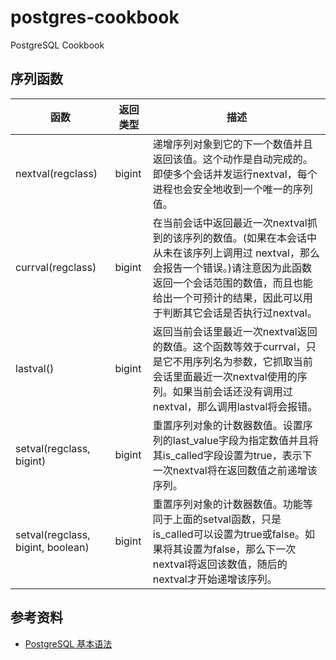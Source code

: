 # postgres-cookbook
PostgreSQL Cookbook


## 序列函数

| 函数                              | 返回类型 | 描述                                                         |
| --------------------------------- | -------- | ------------------------------------------------------------ |
| nextval(regclass)                 | bigint   | 递增序列对象到它的下一个数值并且返回该值。这个动作是自动完成的。即使多个会话并发运行nextval，每个进程也会安全地收到一个唯一的序列值。 |
| currval(regclass)                 | bigint   | 在当前会话中返回最近一次nextval抓到的该序列的数值。(如果在本会话中从未在该序列上调用过 nextval，那么会报告一个错误。)请注意因为此函数返回一个会话范围的数值，而且也能给出一个可预计的结果，因此可以用于判断其它会话是否执行过nextval。 |
| lastval()                         | bigint   | 返回当前会话里最近一次nextval返回的数值。这个函数等效于currval，只是它不用序列名为参数，它抓取当前会话里面最近一次nextval使用的序列。如果当前会话还没有调用过nextval，那么调用lastval将会报错。 |
| setval(regclass, bigint)          | bigint   | 重置序列对象的计数器数值。设置序列的last_value字段为指定数值并且将其is_called字段设置为true，表示下一次nextval将在返回数值之前递增该序列。 |
| setval(regclass, bigint, boolean) | bigint   | 重置序列对象的计数器数值。功能等同于上面的setval函数，只是is_called可以设置为true或false。如果将其设置为false，那么下一次nextval将返回该数值，随后的nextval才开始递增该序列。 |



## 参考资料

- [PostgreSQL 基本语法](https://blog.csdn.net/taoshujian/article/details/60882172)